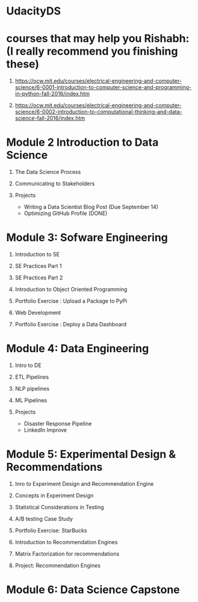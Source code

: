 # UdacityDS

# courses that may help you Rishabh: (I really recommend you finishing these)

1. https://ocw.mit.edu/courses/electrical-engineering-and-computer-science/6-0001-introduction-to-computer-science-and-programming-in-python-fall-2016/index.htm

2. https://ocw.mit.edu/courses/electrical-engineering-and-computer-science/6-0002-introduction-to-computational-thinking-and-data-science-fall-2016/index.htm

# Module 2 Introduction to Data Science

1. The Data Science Process

2. Communicating to Stakeholders

3. Projects

    - Writing a Data Scientist Blog Post (Due September 14)
    - Optimizing GitHub Profile (DONE)

# Module 3: Sofware Engineering

1. Introduction to SE

2. SE Practices Part 1

3. SE Practices Part 2

4. Introduction to Object Oriented Programming

5. Portfolio Exercise : Upload a Package to PyPi 

6. Web Development

7. Portfolio Exercise : Deploy a Data Dashboard


# Module 4: Data Engineering

1. Intro to DE

2. ETL Pipelines

3. NLP pipelines

4. ML Pipelines

5. Projects 

    - Disaster Response Pipeline
    - LinkedIn Improve

# Module 5: Experimental Design & Recommendations

1. Inro to Experiment Design and Recommendation Engine

2. Concepts in Experiment Design

3. Statistical Considerations in Testing

4. A/B testing Case Study

5. Portfolio Exercise: StarBucks

6. Introduction to Recommendation Engines

7. Matrix Factorization for recommendations

8. Project: Recommendation Engines

# Module 6: Data Science Capstone
